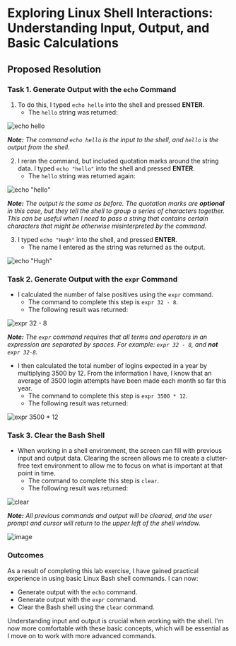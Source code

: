# Exploring Linux Shell Interactions: Understanding Input, Output, and Basic Calculations

## Proposed Resolution

### Task 1. Generate Output with the `echo` Command

1. To do this, I typed `echo hello` into the shell and pressed **ENTER**.
    * The `hello` string was returned:

![echo hello](https://github.com/user-attachments/assets/50a0caa9-a20a-4159-befc-22fa79f68e2a)

***Note:** The command `echo hello` is the input to the shell, and `hello` is the output from the shell.*

2. I reran the command, but included quotation marks around the string data. I typed `echo "hello"` into the shell and pressed **ENTER**.
    * The `hello` string was returned again:

![echo "hello"](https://github.com/user-attachments/assets/c12da962-53f9-4436-b787-81215a84e222)

***Note:** The output is the same as before. The quotation marks are **optional** in this case, but they tell the shell to group a series of characters together. This can be useful when I need to pass a string that contains certain characters that might be otherwise misinterpreted by the command.*

3. I typed `echo "Hugh"` into the shell, and pressed **ENTER**.
    * The name I entered as the string was returned as the output.

![echo "Hugh"](https://github.com/user-attachments/assets/2145c4b5-0363-4891-b823-246e5693442e)

### Task 2. Generate Output with the `expr` Command

* I calculated the number of false positives using the `expr` command.
    * The command to complete this step is `expr 32 - 8`.
    * The following result was returned:

![expr 32 - 8](https://github.com/user-attachments/assets/2fd0e1a4-0358-41df-a53f-7e7acd6fe2a7)

***Note:** The `expr` command requires that all terms and operators in an expression are separated by spaces. For example: `expr 32 - 8`, and **not** `expr 32-8`.*

* I then calculated the total number of logins expected in a year by multiplying 3500 by 12. From the information I have, I know that an average of 3500 login attempts have been made each month so far this year.
    * The command to complete this step is `expr 3500 * 12`.
    * The following result was returned:

![expr 3500 * 12](https://github.com/user-attachments/assets/37bd89c5-082a-47f4-9733-da37f57b2b77)

### Task 3. Clear the Bash Shell

   * When working in a shell environment, the screen can fill with previous input and output data. Clearing the screen allows me to create a clutter-free text environment to allow me to focus on what is important at that point in time.
      * The command to complete this step is `clear`.
      * The following result was returned:

![clear](https://github.com/user-attachments/assets/6543a8b1-82ff-4666-a575-4fd1095ce2a7)

***Note:** All previous commands and output will be cleared, and the user prompt and cursor will return to the upper left of the shell window.*

![image](https://github.com/user-attachments/assets/6951f3f5-e384-4854-8bf8-51eb6bd911c1)

### Outcomes
As a result of completing this lab exercise, I have gained practical experience in using basic Linux Bash shell commands. I can now:

* Generate output with the `echo` command.
* Generate output with the `expr` command.
* Clear the Bash shell using the `clear` command.

Understanding input and output is crucial when working with the shell. I'm now more comfortable with these basic concepts, which will be essential as I move on to work with more advanced commands.
